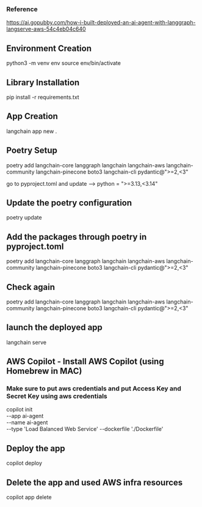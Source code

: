### Reference
https://ai.gopubby.com/how-i-built-deployed-an-ai-agent-with-langgraph-langserve-aws-54c4eb04c640

## Environment Creation
python3 -m venv env
source env/bin/activate

## Library Installation
pip install -r requirements.txt

## App Creation
langchain app new .

## Poetry Setup
poetry add langchain-core langgraph langchain langchain-aws langchain-community langchain-pinecone boto3 langchain-cli pydantic@">=2,<3"

go to pyproject.toml and update --> python = ">=3.13,<3.14"

## Update the poetry configuration
poetry update

## Add the packages through poetry in pyproject.toml
poetry add langchain-core langgraph langchain langchain-aws langchain-community langchain-pinecone boto3 langchain-cli pydantic@">=2,<3"

## Check again
poetry add langchain-core langgraph langchain langchain-aws langchain-community langchain-pinecone boto3 langchain-cli pydantic@">=2,<3"

## launch the deployed app
langchain serve

## AWS Copilot - Install AWS Copilot (using Homebrew in MAC) 
### Make sure to put aws credentials and put Access Key and Secret Key using aws credentials
copilot init \
--app ai-agent \
--name ai-agent \
--type 'Load Balanced Web Service' 
--dockerfile './Dockerfile' 

## Deploy the app
copilot deploy

## Delete the app and used AWS infra resources
copilot app delete
